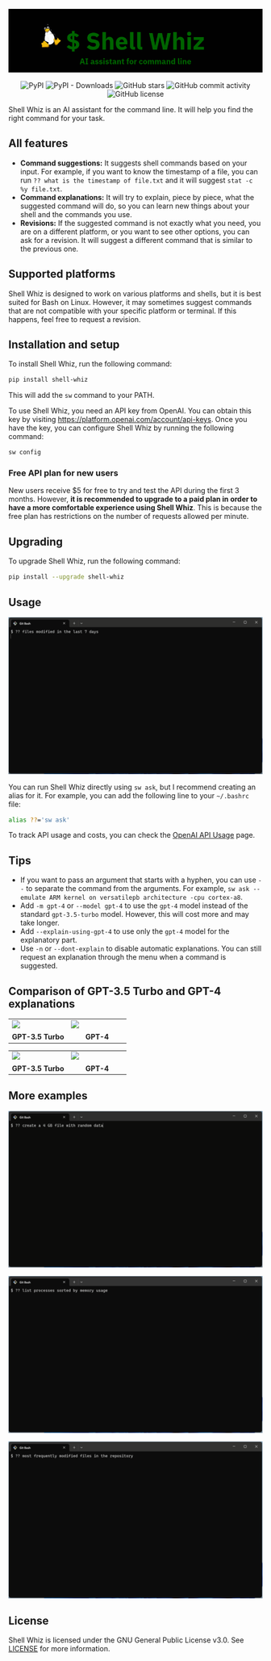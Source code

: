 <p align="center">
  <img src="https://github.com/beimzhan/shell-whiz/raw/main/images/shell-whiz.png" />
</p>

<p align="center">
  <img src="https://img.shields.io/pypi/v/shell-whiz" alt="PyPI" />
  <img src="https://img.shields.io/pypi/dm/shell-whiz" alt="PyPI - Downloads" />
  <img
    src="https://img.shields.io/github/stars/beimzhan/shell-whiz"
    alt="GitHub stars"
  />
  <img
    src="https://img.shields.io/github/commit-activity/m/beimzhan/shell-whiz"
    alt="GitHub commit activity"
  />
  <img
    src="https://img.shields.io/github/license/beimzhan/shell-whiz"
    alt="GitHub license"
  />
</p>

Shell Whiz is an AI assistant for the command line. It will help you find the right command for your task.

## All features

- **Command suggestions:** It suggests shell commands based on your input. For example, if you want to know the timestamp of a file, you can run `?? what is the timestamp of file.txt` and it will suggest `stat -c %y file.txt`.
- **Command explanations:** It will try to explain, piece by piece, what the suggested command will do, so you can learn new things about your shell and the commands you use.
- **Revisions:** If the suggested command is not exactly what you need, you are on a different platform, or you want to see other options, you can ask for a revision. It will suggest a different command that is similar to the previous one.

## Supported platforms

Shell Whiz is designed to work on various platforms and shells, but it is best suited for Bash on Linux. However, it may sometimes suggest commands that are not compatible with your specific platform or terminal. If this happens, feel free to request a revision.

## Installation and setup

To install Shell Whiz, run the following command:

```bash
pip install shell-whiz
```

This will add the `sw` command to your PATH.

To use Shell Whiz, you need an API key from OpenAI. You can obtain this key by visiting https://platform.openai.com/account/api-keys. Once you have the key, you can configure Shell Whiz by running the following command:

```bash
sw config
```

### Free API plan for new users

New users receive $5 for free to try and test the API during the first 3 months. However, **it is recommended to upgrade to a paid plan in order to have a more comfortable experience using Shell Whiz**. This is because the free plan has restrictions on the number of requests allowed per minute.

## Upgrading

To upgrade Shell Whiz, run the following command:

```bash
pip install --upgrade shell-whiz
```

## Usage

<p align="center">
  <img
    src="https://github.com/beimzhan/shell-whiz/blob/main/examples/files_modified_in_the_last_7_days-20230915.gif?raw=true"
  />
</p>

You can run Shell Whiz directly using `sw ask`, but I recommend creating an alias for it. For example, you can add the following line to your `~/.bashrc` file:

```bash
alias ??='sw ask'
```

To track API usage and costs, you can check the [OpenAI API Usage](https://platform.openai.com/account/usage) page.

## Tips

- If you want to pass an argument that starts with a hyphen, you can use `--` to separate the command from the arguments. For example, `sw ask -- emulate ARM kernel on versatilepb architecture -cpu cortex-a8`.
- Add `-m gpt-4` or `--model gpt-4` to use the `gpt-4` model instead of the standard `gpt-3.5-turbo` model. However, this will cost more and may take longer.
- Add `--explain-using-gpt-4` to use only the `gpt-4` model for the explanatory part.
- Use `-n` or `--dont-explain` to disable automatic explanations. You can still request an explanation through the menu when a command is suggested.

## Comparison of GPT-3.5 Turbo and GPT-4 explanations

<table>
  <tr>
    <td width="50%">
      <img
        src="https://github.com/beimzhan/shell-whiz/blob/main/examples\files_modified_in_the_last_7_days-20230915-explanation-gpt-3.5-turbo.png?raw=true"
      />
    </td>
    <td width="50%">
      <img
        src="https://github.com/beimzhan/shell-whiz/blob/main/examples\files_modified_in_the_last_7_days-20230915-explanation-gpt-4.png?raw=true"
      />
    </td>
  </tr>
  <tr>
    <td align="center">
      <b>GPT-3.5 Turbo</b>
    </td>
    <td align="center">
      <b>GPT-4</b>
    </td>
  </tr>
</table>

<table>
  <tr>
    <td width="50%">
      <img
        src="https://github.com/beimzhan/shell-whiz/blob/main/examples\most_frequently_modified_files_in_the_repository-20230915-explanation-gpt-3.5-turbo.png?raw=true"
      />
    </td>
    <td width="50%">
      <img
        src="https://github.com/beimzhan/shell-whiz/blob/main/examples\most_frequently_modified_files_in_the_repository-20230915-explanation-gpt-4.png?raw=true"
      />
    </td>
  </tr>
  <tr>
    <td align="center">
      <b>GPT-3.5 Turbo</b>
    </td>
    <td align="center">
      <b>GPT-4</b>
    </td>
  </tr>
</table>

## More examples

<p align="center">
  <img
    src="https://github.com/beimzhan/shell-whiz/blob/main/examples/create_a_4_GB_file_with_random_data-20230915.gif?raw=true"
  />
</p>
<p align="center">
  <img
    src="https://github.com/beimzhan/shell-whiz/blob/main/examples/list_processes_sorted_by_memory_usage-20230915.gif?raw=true"
  />
</p>
<p align="center">
  <img
    src="https://github.com/beimzhan/shell-whiz/blob/main/examples/most_frequently_modified_files_in_the_repository-20230915.gif?raw=true"
  />
</p>

## License

Shell Whiz is licensed under the GNU General Public License v3.0. See [LICENSE](LICENSE) for more information.
